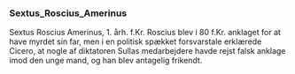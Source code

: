 ### Sextus_Roscius_Amerinus


Sextus Roscius Amerinus, 1. årh. f.Kr. Roscius blev i 80 f.Kr. anklaget for at have myrdet sin far, men i en politisk spækket forsvarstale erklærede Cicero, at nogle af diktatoren Sullas medarbejdere havde rejst falsk anklage imod den unge mand, og han blev antagelig frikendt.